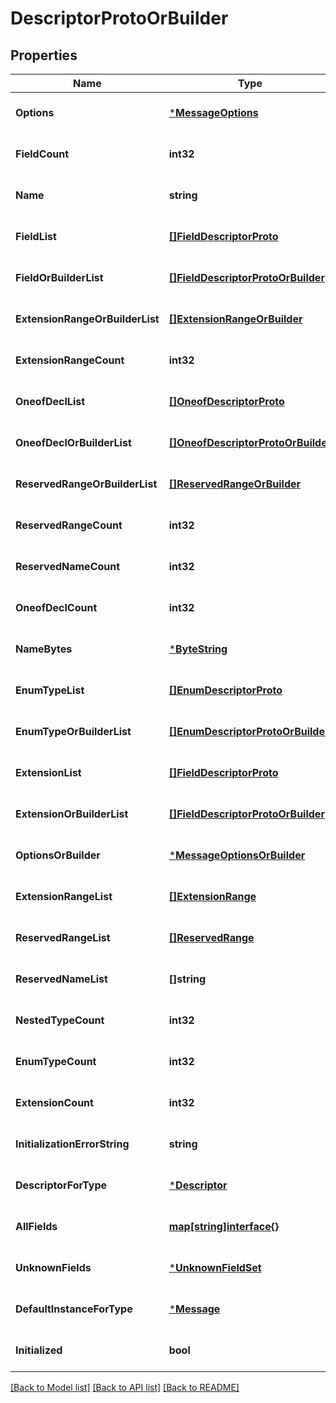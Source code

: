 # DescriptorProtoOrBuilder

## Properties
Name | Type | Description | Notes
------------ | ------------- | ------------- | -------------
**Options** | [***MessageOptions**](MessageOptions.md) |  | [optional] [default to null]
**FieldCount** | **int32** |  | [optional] [default to null]
**Name** | **string** |  | [optional] [default to null]
**FieldList** | [**[]FieldDescriptorProto**](FieldDescriptorProto.md) |  | [optional] [default to null]
**FieldOrBuilderList** | [**[]FieldDescriptorProtoOrBuilder**](FieldDescriptorProtoOrBuilder.md) |  | [optional] [default to null]
**ExtensionRangeOrBuilderList** | [**[]ExtensionRangeOrBuilder**](ExtensionRangeOrBuilder.md) |  | [optional] [default to null]
**ExtensionRangeCount** | **int32** |  | [optional] [default to null]
**OneofDeclList** | [**[]OneofDescriptorProto**](OneofDescriptorProto.md) |  | [optional] [default to null]
**OneofDeclOrBuilderList** | [**[]OneofDescriptorProtoOrBuilder**](OneofDescriptorProtoOrBuilder.md) |  | [optional] [default to null]
**ReservedRangeOrBuilderList** | [**[]ReservedRangeOrBuilder**](ReservedRangeOrBuilder.md) |  | [optional] [default to null]
**ReservedRangeCount** | **int32** |  | [optional] [default to null]
**ReservedNameCount** | **int32** |  | [optional] [default to null]
**OneofDeclCount** | **int32** |  | [optional] [default to null]
**NameBytes** | [***ByteString**](ByteString.md) |  | [optional] [default to null]
**EnumTypeList** | [**[]EnumDescriptorProto**](EnumDescriptorProto.md) |  | [optional] [default to null]
**EnumTypeOrBuilderList** | [**[]EnumDescriptorProtoOrBuilder**](EnumDescriptorProtoOrBuilder.md) |  | [optional] [default to null]
**ExtensionList** | [**[]FieldDescriptorProto**](FieldDescriptorProto.md) |  | [optional] [default to null]
**ExtensionOrBuilderList** | [**[]FieldDescriptorProtoOrBuilder**](FieldDescriptorProtoOrBuilder.md) |  | [optional] [default to null]
**OptionsOrBuilder** | [***MessageOptionsOrBuilder**](MessageOptionsOrBuilder.md) |  | [optional] [default to null]
**ExtensionRangeList** | [**[]ExtensionRange**](ExtensionRange.md) |  | [optional] [default to null]
**ReservedRangeList** | [**[]ReservedRange**](ReservedRange.md) |  | [optional] [default to null]
**ReservedNameList** | **[]string** |  | [optional] [default to null]
**NestedTypeCount** | **int32** |  | [optional] [default to null]
**EnumTypeCount** | **int32** |  | [optional] [default to null]
**ExtensionCount** | **int32** |  | [optional] [default to null]
**InitializationErrorString** | **string** |  | [optional] [default to null]
**DescriptorForType** | [***Descriptor**](Descriptor.md) |  | [optional] [default to null]
**AllFields** | [**map[string]interface{}**](interface{}.md) |  | [optional] [default to null]
**UnknownFields** | [***UnknownFieldSet**](UnknownFieldSet.md) |  | [optional] [default to null]
**DefaultInstanceForType** | [***Message**](Message.md) |  | [optional] [default to null]
**Initialized** | **bool** |  | [optional] [default to null]

[[Back to Model list]](../README.md#documentation-for-models) [[Back to API list]](../README.md#documentation-for-api-endpoints) [[Back to README]](../README.md)

